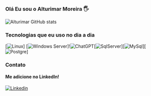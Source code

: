 ### Olá Eu sou o Alturimar Moreira 🖐️

![Alturimar GitHub stats](https://github-readme-stats.vercel.app/api?username=Alturimar&show_icons=true&bg_color=00000000)


### Tecnologias que eu uso no dia a dia

[![Linux](https://img.shields.io/badge/Linux-FCC624?style=for-the-badge&logo=linux&logoColor=black)]
[![Windows Server](https://img.shields.io/badge/Windows-0078D6?style=for-the-badge&logo=windows&logoColor=white)]!![ChatGPT](https://img.shields.io/badge/chatGPT-74aa9c?style=for-the-badge&logo=openai&logoColor=white)[![SqlServer](https://img.shields.io/badge/Microsoft_SQL_Server-CC2927?style=for-the-badge&logo=microsoft-sql-server&logoColor=white)][![MySql](https://img.shields.io/badge/MySQL-005C84?style=for-the-badge&logo=mysql&logoColor=white)][![Postgre](https://img.shields.io/badge/PostgreSQL-316192?style=for-the-badge&logo=postgresql&logoColor=white)]


### Contato
#### Me adicione no LinkedIn! 
[![Linkedin](https://img.shields.io/badge/linkedin-%230077B5.svg?style=for-the-badge&logo=linkedin&logoColor=white)](https://www.linkedin.com/in/alturimar-moreira-8b858024)
